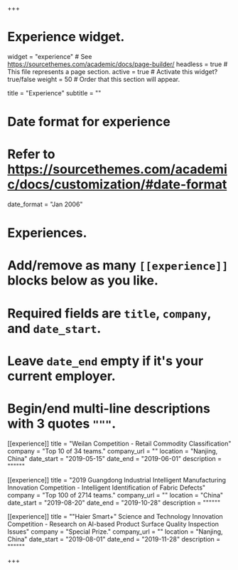 +++
# Experience widget.
widget = "experience"  # See https://sourcethemes.com/academic/docs/page-builder/
headless = true  # This file represents a page section.
active = true  # Activate this widget? true/false
weight = 50  # Order that this section will appear.

title = "Experience"
subtitle = ""

# Date format for experience
#   Refer to https://sourcethemes.com/academic/docs/customization/#date-format
date_format = "Jan 2006"

# Experiences.
#   Add/remove as many `[[experience]]` blocks below as you like.
#   Required fields are `title`, `company`, and `date_start`.
#   Leave `date_end` empty if it's your current employer.
#   Begin/end multi-line descriptions with 3 quotes `"""`.
[[experience]]
  title = "Weilan Competition - Retail Commodity Classification"
  company = "Top 10 of 34 teams."
  company_url = ""
  location = "Nanjing, China"
  date_start = "2019-05-15"
  date_end = "2019-06-01"
  description = """"""

[[experience]]
  title = "2019 Guangdong Industrial Intelligent Manufacturing Innovation Competition - Intelligent Identification of Fabric Defects"
  company = "Top 100 of 2714 teams."
  company_url = ""
  location = "China"
  date_start = "2019-08-20"
  date_end = "2019-10-28"
  description = """"""

[[experience]]
  title = ""Haier Smart+" Science and Technology Innovation Competition - Research on AI-based Product Surface Quality Inspection Issues"
  company = "Special Prize."
  company_url = ""
  location = "Nanjing, China"
  date_start = "2019-08-01"
  date_end = "2019-11-28"
  description = """"""

+++
